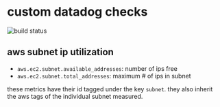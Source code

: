 # custom datadog checks
![build status](https://github.com/fabianponce/datadog-checks/actions/workflows/python-package.yml/badge.svg)

## aws subnet ip utilization
* `aws.ec2.subnet.available_addresses`: number of ips free
* `aws.ec2.subnet.total_addresses`: maximum # of ips in subnet

these metrics have their id tagged under the key `subnet`. 
they also inherit the aws tags of the individual subnet measured.